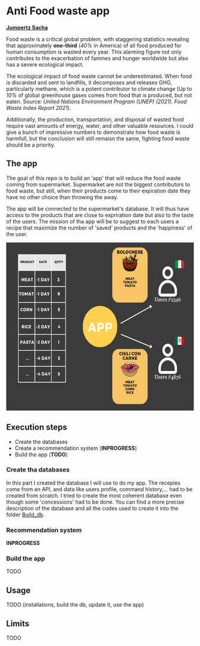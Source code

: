 # Anti Food waste app
[__Jumpertz Sacha__](https://www.linkedin.com/in/jumpertz-sacha)

Food waste is a critical global problem, with staggering statistics revealing that approximately __one-third__ (_40%_ in America) of all food produced for human consumption is wasted every year. This alarming figure not only contributes to the exacerbation of famines and hunger worldwide but also has a severe ecological impact.

The ecological impact of food waste cannot be underestimated. When food is discarded and sent to landfills, it decomposes and releases GHG, particularly methane, which is a potent contributor to climate change (Up to _10%_ of global greenhouse gases comes from food that is produced, but not eaten. Source: _United Nations Environment Program (UNEP) (2021). Food Waste Index Report 2021_). 

Additionally, the production, transportation, and disposal of wasted food require vast amounts of energy, water, and other valuable resources. I could give a bunch of impressive numbers to demonstrate how food waste is harmfull, but the conclusion will still remaisn the same, fighting food waste should be a priority.

## The app
The goal of this repo is to build an 'app' that will reduce the food waste coming from supermarket. Supermarket are not the biggest contributors to food waste, but still, when their products come to their expiration date they have no other choice than throwing the away. 

The app will be connected to the supermarket's database. It will thus have access to the products that are close to expriration date but also to the taste of the users. The mission of tha app will be to suggest to each users a recipe that maximize the number of 'saved' products and the 'happiness' of the user.

<div style="text-align: center;">
  <img src="Images/App_schema.png" alt="app schema" width="600" height="450">
</div>

## Execution steps

* Create the databases 
* Create a recommendation system (__INPROGRESS__)
* Build the app (__TODO__)

### Create tha databases
In this part I created the database I will use to do my app. The recepies come from an API, and data like users profile, command history,... had to be created from scratch. I tried to create the most coherent database even though some 'concessions' had to be done. You can find a more precise description of the database and all the codes used to create it into the folder [Build_db](./Build_db).

### Recommendation system
__INPROGRESS__

### Build the app
TODO

## Usage
TODO (installations, build the db, update it, use the app)

## Limits
TODO 



